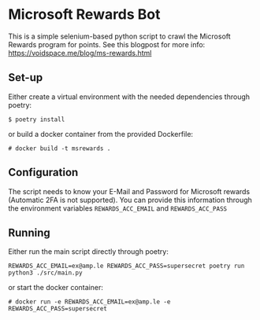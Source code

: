 # Microsoft Rewards Bot

This is a simple selenium-based python script to crawl the Microsoft Rewards program for points. See this blogpost for more info:
https://voidspace.me/blog/ms-rewards.html

## Set-up

Either create a virtual environment with the needed dependencies through poetry:
```
$ poetry install
```
or build a docker container from the provided Dockerfile:
```
# docker build -t msrewards .
```

## Configuration

The script needs to know your E-Mail and Password for Microsoft rewards (Automatic 2FA is not supported). 
You can provide this information through the environment variables `REWARDS_ACC_EMAIL` and `REWARDS_ACC_PASS`

## Running

Either run the main script directly through poetry:
```
REWARDS_ACC_EMAIL=ex@amp.le REWARDS_ACC_PASS=supersecret poetry run python3 ./src/main.py
```

or start the docker container:
```
# docker run -e REWARDS_ACC_EMAIL=ex@amp.le -e REWARDS_ACC_PASS=supersecret
```
